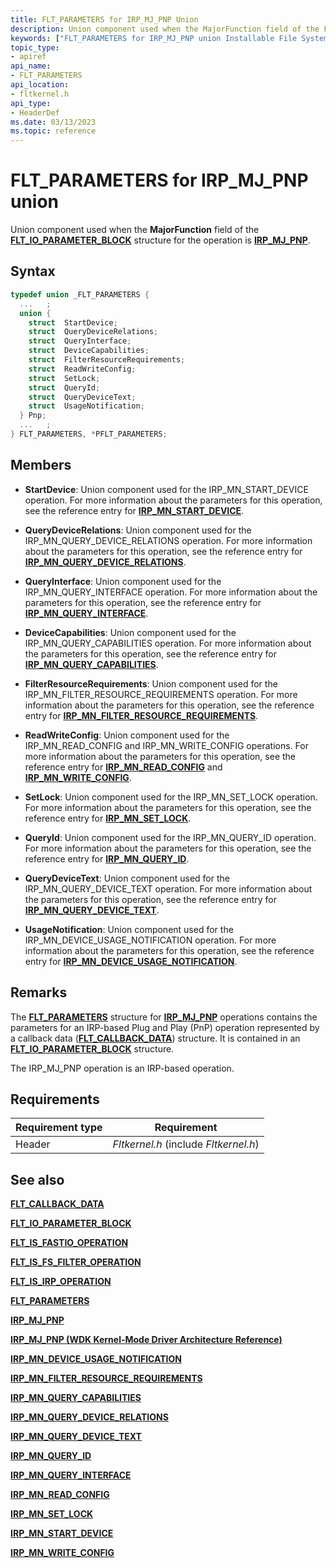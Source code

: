 ```yaml
---
title: FLT_PARAMETERS for IRP_MJ_PNP Union
description: Union component used when the MajorFunction field of the FLT_IO_PARAMETER_BLOCK structure for the operation is IRP_MJ_PNP.
keywords: ["FLT_PARAMETERS for IRP_MJ_PNP union Installable File System Drivers", "FLT_PARAMETERS union Installable File System Drivers", "PFLT_PARAMETERS union pointer Installable File System Drivers"]
topic_type:
- apiref
api_name:
- FLT_PARAMETERS
api_location:
- fltkernel.h
api_type:
- HeaderDef
ms.date: 03/13/2023
ms.topic: reference
---
```


# FLT_PARAMETERS for IRP_MJ_PNP union

Union component used when the **MajorFunction** field of the [**FLT_IO_PARAMETER_BLOCK**](/windows-hardware/drivers/ddi/fltkernel/ns-fltkernel-_flt_io_parameter_block) structure for the operation is [**IRP_MJ_PNP**](irp-mj-pnp.md).

## Syntax

``` C
typedef union _FLT_PARAMETERS {
  ...   ;
  union {
    struct  StartDevice;
    struct  QueryDeviceRelations;
    struct  QueryInterface;
    struct  DeviceCapabilities;
    struct  FilterResourceRequirements;
    struct  ReadWriteConfig;
    struct  SetLock;
    struct  QueryId;
    struct  QueryDeviceText;
    struct  UsageNotification;
  } Pnp;
  ...   ;
} FLT_PARAMETERS, *PFLT_PARAMETERS;
```

## Members

- **StartDevice**: Union component used for the IRP_MN_START_DEVICE operation. For more information about the parameters for this operation, see the reference entry for [**IRP_MN_START_DEVICE**](../kernel/irp-mn-start-device.md).

- **QueryDeviceRelations**: Union component used for the IRP_MN_QUERY_DEVICE_RELATIONS operation. For more information about the parameters for this operation, see the reference entry for [**IRP_MN_QUERY_DEVICE_RELATIONS**](../kernel/irp-mn-query-device-relations.md).

- **QueryInterface**: Union component used for the IRP_MN_QUERY_INTERFACE operation. For more information about the parameters for this operation, see the reference entry for [**IRP_MN_QUERY_INTERFACE**](../kernel/irp-mn-query-interface.md).

- **DeviceCapabilities**: Union component used for the IRP_MN_QUERY_CAPABILITIES operation. For more information about the parameters for this operation, see the reference entry for [**IRP_MN_QUERY_CAPABILITIES**](../kernel/irp-mn-query-capabilities.md).

- **FilterResourceRequirements**: Union component used for the IRP_MN_FILTER_RESOURCE_REQUIREMENTS operation. For more information about the parameters for this operation, see the reference entry for [**IRP_MN_FILTER_RESOURCE_REQUIREMENTS**](../kernel/irp-mn-filter-resource-requirements.md).

- **ReadWriteConfig**: Union component used for the IRP_MN_READ_CONFIG and IRP_MN_WRITE_CONFIG operations. For more information about the parameters for this operation, see the reference entry for [**IRP_MN_READ_CONFIG**](../kernel/irp-mn-read-config.md) and [**IRP_MN_WRITE_CONFIG**](../kernel/irp-mn-write-config.md).

- **SetLock**: Union component used for the IRP_MN_SET_LOCK operation. For more information about the parameters for this operation, see the reference entry for [**IRP_MN_SET_LOCK**](../kernel/irp-mn-set-lock.md).

- **QueryId**: Union component used for the IRP_MN_QUERY_ID operation. For more information about the parameters for this operation, see the reference entry for [**IRP_MN_QUERY_ID**](../kernel/irp-mn-query-id.md).

- **QueryDeviceText**: Union component used for the IRP_MN_QUERY_DEVICE_TEXT operation. For more information about the parameters for this operation, see the reference entry for [**IRP_MN_QUERY_DEVICE_TEXT**](../kernel/irp-mn-query-device-text.md).

- **UsageNotification**: Union component used for the IRP_MN_DEVICE_USAGE_NOTIFICATION operation. For more information about the parameters for this operation, see the reference entry for [**IRP_MN_DEVICE_USAGE_NOTIFICATION**](../kernel/irp-mn-device-usage-notification.md).

## Remarks

The [**FLT_PARAMETERS**](/windows-hardware/drivers/ddi/fltkernel/ns-fltkernel-_flt_parameters) structure for [**IRP_MJ_PNP**](irp-mj-pnp.md) operations contains the parameters for an IRP-based Plug and Play (PnP) operation represented by a callback data ([**FLT_CALLBACK_DATA**](/windows-hardware/drivers/ddi/fltkernel/ns-fltkernel-_flt_callback_data)) structure. It is contained in an [**FLT_IO_PARAMETER_BLOCK**](/windows-hardware/drivers/ddi/fltkernel/ns-fltkernel-_flt_io_parameter_block) structure.

The IRP_MJ_PNP operation is an IRP-based operation.

## Requirements

| Requirement type | Requirement |
| ---------------- | ----------- |
| Header | *Fltkernel.h* (include *Fltkernel.h*) |

## See also

[**FLT_CALLBACK_DATA**](/windows-hardware/drivers/ddi/fltkernel/ns-fltkernel-_flt_callback_data)

[**FLT_IO_PARAMETER_BLOCK**](/windows-hardware/drivers/ddi/fltkernel/ns-fltkernel-_flt_io_parameter_block)

[**FLT_IS_FASTIO_OPERATION**](/windows-hardware/drivers/ddi/fltkernel/nf-fltkernel-flt_is_fastio_operation)

[**FLT_IS_FS_FILTER_OPERATION**](/previous-versions/ff544648(v=vs.85))

[**FLT_IS_IRP_OPERATION**](/previous-versions/ff544654(v=vs.85))

[**FLT_PARAMETERS**](/windows-hardware/drivers/ddi/fltkernel/ns-fltkernel-_flt_parameters)

[**IRP_MJ_PNP**](irp-mj-pnp.md)

[**IRP_MJ_PNP (WDK Kernel-Mode Driver Architecture Reference)**](../kernel/irp-mj-pnp.md)

[**IRP_MN_DEVICE_USAGE_NOTIFICATION**](../kernel/irp-mn-device-usage-notification.md)

[**IRP_MN_FILTER_RESOURCE_REQUIREMENTS**](../kernel/irp-mn-filter-resource-requirements.md)

[**IRP_MN_QUERY_CAPABILITIES**](../kernel/irp-mn-query-capabilities.md)

[**IRP_MN_QUERY_DEVICE_RELATIONS**](../kernel/irp-mn-query-device-relations.md)

[**IRP_MN_QUERY_DEVICE_TEXT**](../kernel/irp-mn-query-device-text.md)

[**IRP_MN_QUERY_ID**](../kernel/irp-mn-query-id.md)

[**IRP_MN_QUERY_INTERFACE**](../kernel/irp-mn-query-interface.md)

[**IRP_MN_READ_CONFIG**](../kernel/irp-mn-read-config.md)

[**IRP_MN_SET_LOCK**](../kernel/irp-mn-set-lock.md)

[**IRP_MN_START_DEVICE**](../kernel/irp-mn-start-device.md)

[**IRP_MN_WRITE_CONFIG**](../kernel/irp-mn-write-config.md)
